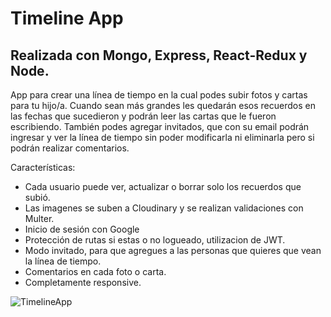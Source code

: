 # Timeline App

## Realizada con Mongo, Express, React-Redux y Node.

App para crear una línea de tiempo en la cual podes subir fotos y cartas para tu hijo/a.
Cuando sean más grandes les quedarán esos recuerdos en las fechas que sucedieron y podrán leer las cartas que le fueron escribiendo.
También podes agregar invitados, que con su email podrán ingresar y ver la línea de tiempo sin poder modificarla ni eliminarla pero si podrán realizar comentarios.

Características:
- Cada usuario puede ver, actualizar o borrar solo los recuerdos que subió.
- Las imagenes se suben a Cloudinary y se realizan validaciones con Multer.
- Inicio de sesión con Google
- Protección de rutas si estas o no logueado, utilizacion de JWT.
- Modo invitado, para que agregues a las personas que quieres que vean la línea de tiempo.
- Comentarios en cada foto o carta.
- Completamente responsive.

![TimelineApp](https://github.com/fergim1/MERN-Timeline-app/blob/main/TimelineApp-mobile.gif)
 
